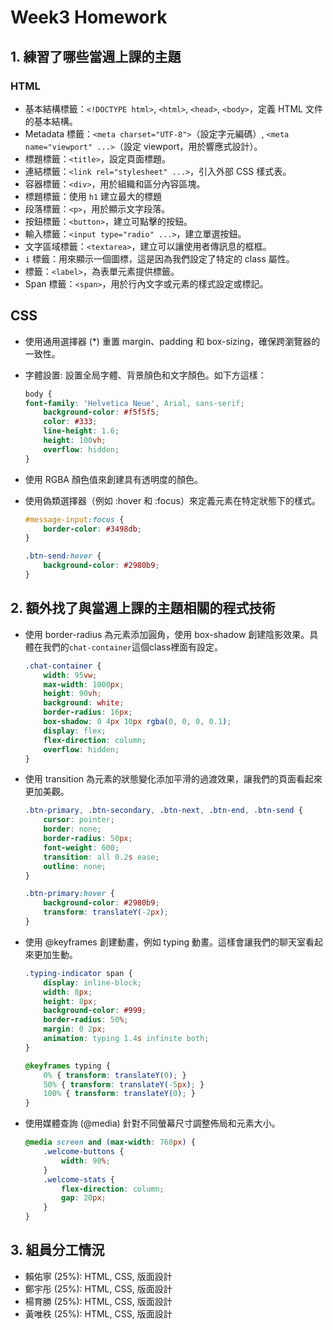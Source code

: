# Week3 Homework

## 1. 練習了哪些當週上課的主題

### HTML
* 基本結構標籤：`<!DOCTYPE html>`, `<html>`, `<head>`, `<body>`，定義 HTML 文件的基本結構。
* Metadata 標籤：`<meta charset="UTF-8">`（設定字元編碼）, `<meta name="viewport" ...>`（設定 viewport，用於響應式設計）。
* 標題標籤：`<title>`，設定頁面標題。
* 連結標籤：`<link rel="stylesheet" ...>`，引入外部 CSS 樣式表。
* 容器標籤：`<div>`，用於組織和區分內容區塊。
* 標題標籤：使用 `h1` 建立最大的標題
* 段落標籤：`<p>`，用於顯示文字段落。
* 按鈕標籤：`<button>`，建立可點擊的按鈕。
* 輸入標籤：`<input type="radio" ...>`，建立單選按鈕。
* 文字區域標籤：`<textarea>`，建立可以讓使用者傳訊息的框框。
* `i` 標籤：用來顯示一個圖標，這是因為我們設定了特定的 class 屬性。
* 標籤：`<label>`，為表單元素提供標籤。
* Span 標籤：`<span>`，用於行內文字或元素的樣式設定或標記。

## CSS

* 使用通用選擇器 (*) 重置 margin、padding 和 box-sizing，確保跨瀏覽器的一致性。
* 字體設置: 設置全局字體、背景顏色和文字顏色。如下方這樣：

    ```css
    body {
    font-family: 'Helvetica Neue', Arial, sans-serif;
        background-color: #f5f5f5;
        color: #333;
        line-height: 1.6;
        height: 100vh;
        overflow: hidden;
    }
    ```

* 使用 RGBA 顏色值來創建具有透明度的顏色。
* 使用偽類選擇器（例如 :hover 和 :focus）來定義元素在特定狀態下的樣式。

    ```css
    #message-input:focus {
        border-color: #3498db;
    }

    .btn-send:hover {
        background-color: #2980b9;
    }
    ```


## 2. 額外找了與當週上課的主題相關的程式技術
* 使用 border-radius 為元素添加圓角，使用 box-shadow 創建陰影效果。具體在我們的`chat-container`這個class裡面有設定。

    ```css
    .chat-container {
        width: 95vw;
        max-width: 1000px;
        height: 90vh;
        background: white;
        border-radius: 16px;
        box-shadow: 0 4px 10px rgba(0, 0, 0, 0.1);
        display: flex;
        flex-direction: column;
        overflow: hidden;
    }
    ```

* 使用 transition 為元素的狀態變化添加平滑的過渡效果，讓我們的頁面看起來更加美觀。

    ```css
    .btn-primary, .btn-secondary, .btn-next, .btn-end, .btn-send {
        cursor: pointer;
        border: none;
        border-radius: 50px;
        font-weight: 600;
        transition: all 0.2s ease;
        outline: none;
    }

    .btn-primary:hover {
        background-color: #2980b9;
        transform: translateY(-2px);
    }
    ```

* 使用 @keyframes 創建動畫，例如 typing 動畫。這樣會讓我們的聊天室看起來更加生動。

    ```css
    .typing-indicator span {
        display: inline-block;
        width: 8px;
        height: 8px;
        background-color: #999;
        border-radius: 50%;
        margin: 0 2px;
        animation: typing 1.4s infinite both;
    }

    @keyframes typing {
        0% { transform: translateY(0); }
        50% { transform: translateY(-5px); }
        100% { transform: translateY(0); }
    }
    ```

* 使用媒體查詢 (@media) 針對不同螢幕尺寸調整佈局和元素大小。
    ```css
    @media screen and (max-width: 768px) {
        .welcome-buttons {
            width: 90%;
        }
        .welcome-stats {
            flex-direction: column;
            gap: 20px;
        }
    }
    ````

## 3. 組員分工情況
* 賴佑寧 (25%): HTML, CSS, 版面設計 
* 鄭宇彤 (25%): HTML, CSS, 版面設計 
* 楊育勝 (25%): HTML, CSS, 版面設計
* 黃唯秩 (25%): HTML, CSS, 版面設計

